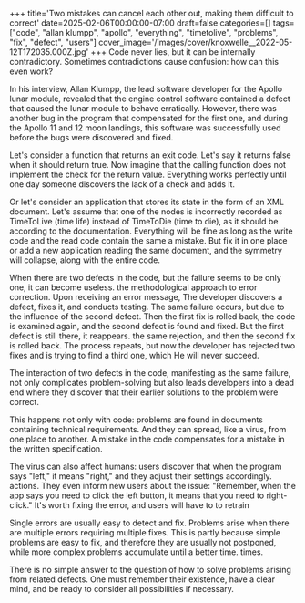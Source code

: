 +++
title='Two mistakes can cancel each other out, making them difficult to correct'
date=2025-02-06T00:00:00-07:00
draft=false
categories=[]
tags=["code", "allan klumpp", "apollo", "everything", "timetolive", "problems", "fix", "defect", "users"]
cover_image='/images/cover/knoxwelle__2022-05-12T172035.000Z.jpg'
+++
Code never lies, but it can be internally contradictory. Sometimes contradictions cause confusion: how can this even work?

In his interview, Allan Klumpp, the lead software developer for the Apollo lunar module, revealed that the engine control software contained a defect that caused the lunar module to behave erratically. However, there was another bug in the program that compensated for the first one, and during the Apollo 11 and 12 moon landings, this software was successfully used before the bugs were discovered and fixed.

Let's consider a function that returns an exit code. Let's say it returns false when it should return true. Now imagine that the calling function does not implement the check for the return value. Everything works perfectly until one day someone discovers the lack of a check and adds it.

Or let's consider an application that stores its state in the form of an XML document.
Let's assume that one of the nodes is incorrectly recorded as TimeToLive (time
life) instead of TimeToDie (time to die), as it should be according to the documentation. Everything will be fine as long as the write code and the read code contain the same
a mistake. But fix it in one place or add a new application reading the same document, and the symmetry will collapse, along with the entire code.

When there are two defects in the code, but the failure seems to be only one, it can become useless.
the methodological approach to error correction. Upon receiving an error message,
The developer discovers a defect, fixes it, and conducts testing. The same failure occurs, but due to the influence of the second defect. Then the first fix is rolled back, the code is examined again, and the second defect is found and fixed. But the first defect is still there, it reappears.
the same rejection, and then the second fix is rolled back. The process repeats, but now the developer has rejected two fixes and is trying to find a third one, which
He will never succeed.

The interaction of two defects in the code, manifesting as the same failure, not only complicates problem-solving but also leads developers into a dead end where they discover that their earlier solutions to the problem were correct.

This happens not only with code: problems are found in documents containing technical requirements. And they can spread, like a virus, from one place to another. A mistake in the code compensates for a mistake in the written specification.

The virus can also affect humans: users discover that when the program says "left," it means "right," and they adjust their settings accordingly.
actions. They even inform new users about the issue: "Remember, when the app says you need to click the left button, it means that
you need to right-click." It's worth fixing the error, and users will have to
to retrain

Single errors are usually easy to detect and fix. Problems arise when there are multiple errors requiring multiple fixes. This is partly because simple problems are easy to fix, and therefore they are usually not postponed, while more complex problems accumulate until a better time.
times.

There is no simple answer to the question of how to solve problems arising from related defects. One must remember their existence, have a clear mind, and be ready to consider all possibilities if necessary.